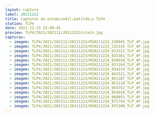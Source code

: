 ```yaml
---
layout: capture
label: 20211223
title: Capturas da esta&ccedil;&atilde;o TLP4
station: TLP4
date: 2021-12-23 23:09:45
preview: TLP4/2021/202112/20211223/stack.jpg
capturas:
  - imagem: TLP4/2021/202112/20211223/M20211223_230945_TLP_4P.jpg
  - imagem: TLP4/2021/202112/20211223/M20211223_232155_TLP_4P.jpg
  - imagem: TLP4/2021/202112/20211223/M20211224_013315_TLP_4P.jpg
  - imagem: TLP4/2021/202112/20211223/M20211224_025301_TLP_4P.jpg
  - imagem: TLP4/2021/202112/20211223/M20211224_030650_TLP_4P.jpg
  - imagem: TLP4/2021/202112/20211223/M20211224_031104_TLP_4P.jpg
  - imagem: TLP4/2021/202112/20211223/M20211224_034210_TLP_4P.jpg
  - imagem: TLP4/2021/202112/20211223/M20211224_041521_TLP_4P.jpg
  - imagem: TLP4/2021/202112/20211223/M20211224_051107_TLP_4P.jpg
  - imagem: TLP4/2021/202112/20211223/M20211224_051120_TLP_4P.jpg
  - imagem: TLP4/2021/202112/20211223/M20211224_054752_TLP_4P.jpg
  - imagem: TLP4/2021/202112/20211223/M20211224_054928_TLP_4P.jpg
  - imagem: TLP4/2021/202112/20211223/M20211224_060851_TLP_4P.jpg
  - imagem: TLP4/2021/202112/20211223/M20211224_071744_TLP_4P.jpg
  - imagem: TLP4/2021/202112/20211223/M20211224_072100_TLP_4P.jpg
---
```

